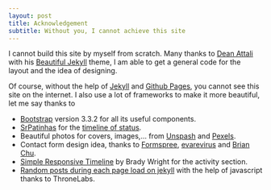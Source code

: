 ```yaml
---
layout: post
title: Acknowledgement
subtitle: Without you, I cannot achieve this site
---
```


I cannot build this site by myself from scratch. Many thanks to [Dean Attali](https://deanattali.com/) with his [Beautiful Jekyll](https://deanattali.com/beautiful-jekyll/) theme, I am able to get a general code for the layout and the idea of designing.

Of course, without the help of [Jekyll](https://jekyllrb.com/) and [Github Pages](https://pages.github.com/), you cannot see this site on the internet. I also use a lot of frameworks to make it more beautiful, let me say thanks to

- [Bootstrap](https://getbootstrap.com) version 3.3.2 for all its useful components.
- [SrPatinhas](https://bootsnipp.com/SrPatinhas) for the [timeline of status](https://bootsnipp.com/snippets/featured/timeline-21-with-images-and-responsive).
- Beautiful photos for covers, images,... from [Unspash](https://unsplash.com/) and [Pexels](https://www.pexels.com/).
- Contact form design idea, thanks to [Formspree](https://formspree.io/), [evarevirus](https://bootsnipp.com/snippets/7KmBe) and [Brian Chu](http://www.brianchu.com/blog/2013/11/02/creating-an-auto-growing-text-input/).
- [Simple Responsive Timeline](https://codepen.io/brady_wright/pen/NNOvrW) by Brady Wright for the activity section.
- [Random posts during each page load on jekyll](https://thornelabs.net/2014/01/19/display-random-jekyll-posts-during-each-page-load-or-refresh-using-javascript.html) with the help of javascript thanks to ThroneLabs.